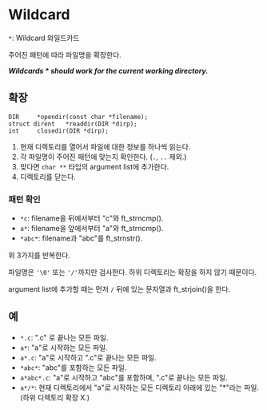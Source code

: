 # Wildcard
`*`: Wildcard 와일드카드

주어진 패턴에 따라 파일명을 확장한다.

***Wildcards * should work for the current working directory.***

## 확장
```
DIR		*opendir(const char *filename);
struct dirent	*readdir(DIR *dirp);
int		closedir(DIR *dirp);
```
1. 현재 디렉토리를 열어서 파일에 대한 정보를 하나씩 읽는다.
2. 각 파일명이 주어진 패턴에 맞는지 확인한다. (`.`, `..` 제외.)
3. 맞다면 `char **` 타입의 argument list에 추가한다.
4. 디렉토리를 닫는다.

### 패턴 확인
- `*c`: filename을 뒤에서부터 "c"와 ft_strncmp().
- `a*`: filename을 앞에서부터 "a"와 ft_strncmp().
- `*abc*`: filename과 "abc"를 ft_strnstr().

위 3가지를 반복한다.

파일명은 `'\0'` 또는 `'/'`까지만 검사한다. 하위 디렉토리는 확장을 하지 않기 때문이다.

argument list에 추가할 때는 먼저 `/` 뒤에 있는 문자열과 ft_strjoin()을 한다.

## 예
- `*.c`: ".c" 로 끝나는 모든 파일.
- `a*`: "a"로 시작하는 모든 파일.
- `a*.c`: "a"로 시작하고 ".c"로 끝나는 모든 파일.
- `*abc*`: "abc"를 포함하는 모든 파일.
- `a*abc*.c`: "a"로 시작하고 "abc"를 포함하며, ".c"로 끝나는 모든 파일.
- `a*/*`: 현재 디렉토리에서 "a"로 시작하는 모든 디렉토리 아래에 있는 "*"라는 파일. (하위 디렉토리 확장 X.)
